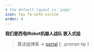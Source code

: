 ```yaml
---
# the default layout is 'page'
icon: fas fa-info-circle
order: 4
---
```


**我们是西电IRobot机器人战队 嵌入式组**

> 算法组博客 -> [portal](https://algorithm.xduirobot.cc/)
{: .prompt-tip }
